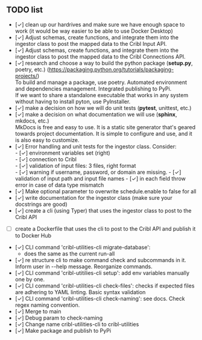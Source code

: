 ## TODO list

- [✓] clean up our hardrives and make sure we have enough space to work (it would be way easier to be able to use Docker Desktop)
- [✓] Adjust schemas, create functions, and integrate them into the ingestor class to post the mapped data to the Cribl Input API.
- [✓] Adjust schemas, create functions, and integrate them into the ingestor class to post the mapped data to the Cribl Connections API.
- [✓] research and choose a way to build the python package (**setup.py**, poetry, etc.) (https://packaging.python.org/tutorials/packaging-projects/)  
    To build and manage a package, use poetry. Automated environment and dependencies management. Integrated publishing to PyPi.  
    If we want to share a standalone executable that works in any system without having to install pyton, use PyInstaller.  
- [✓] make a decision on how we will do unit tests (**pytest**, unittest, etc.)
- [✓] make a decision on what documentation we will use (**sphinx**, mkdocs, etc.)  
MkDocs is free and easy to use. It is a static site generator that's geared towards project documentation. It is simple to configure and use, and it is also easy to customize.
- [✓] Error handling and unit tests for the ingestor class. Consider:  
        - [✓] environment variables set (right)  
        - [✓] connection to Cribl  
        - [✓] validation of input files: 3 files, right format  
        - [✓] warning if username, password, or domain are missing.
        - [✓] validation of input path and input file names
        - [✓] in each field throw error in case of data type mismatch 
- [✓] Make optional parameter to overwrite schedule.enable to false for all
- [✓] write documentation for the ingestor class (make sure your docstrings are good)
- [✓] create a cli (using Typer) that uses the ingestor class to post to the Cribl API
- [ ] create a Dockerfile that uses the cli to post to the Cribl API and publish it to Docker Hub
- [✓] CLI command 'cribl-utilities-cli migrate-database': 
  - does the same as the current run-all
- [✓] re structure cli  to make command check and subcommands in it. Inform user in --help message. Reorganize commands.
- [✓] CLI command 'cribl-utitilies-cli setup': add env variables manually one by one.
- [✓] CLI command 'cribl-utilities-cli check-files': checks if expected files are adhering to YAML linting. Basic syntax validation
- [✓] CLI command 'cribl-utilities-cli check-naming': see docs. Check regex naming convention.
- [✓] Merge to main
- [✓] Debug param to check-naming
- [✓] Change name cribl-utilities-cli to cribl-utilities
- [✓] Make package and publish to PyPi
